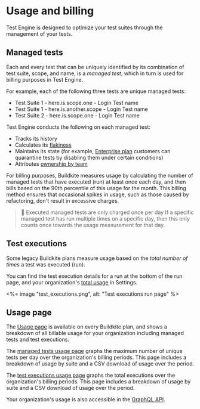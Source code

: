 # Usage and billing

Test Engine is designed to optimize your test suites through the management of your tests.

## Managed tests

Each and every test that can be uniquely identified by its combination of test suite, scope, and name, is a _managed test_, which in turn is used for billing purposes in Test Engine.

For example, each of the following three tests are unique managed tests:

- Test Suite 1 - here.is.scope.one - Login Test name
- Test Suite 1 - here.is.another.scope - Login Test name
- Test Suite 2 - here.is.scope.one - Login Test name

Test Engine conducts the following on each managed test:

- Tracks its history
- Calculates its [flakiness](/docs/test-engine/test-suites#detecting-flaky-tests)
- Maintains its state (for example, [Enterprise plan](https://buildkite.com/pricing) customers can quarantine tests by disabling them under certain conditions)
- Attributes [ownership by team](/docs/test-engine/test-ownership)

For billing purposes, Buildkite measures usage by calculating the number of managed tests that have executed (run) at least once each day, and then bills based on the 90th percentile of this usage for the month. This billing method ensures that occasional spikes in usage, such as those caused by refactoring, don't result in excessive charges.

> 📘 Executed managed tests are only charged once per day
> If a specific managed test has run multiple times on a specific day, then this only counts once towards the usage measurement for that day.

## Test executions

Some legacy Buildkite plans measure usage based on the _total number of times_ a test was executed (run).

You can find the test execution details for a run at the bottom of the run page, and your organization's [total usage](#usage-page) in Settings.

<%= image "test_executions.png", alt: "Test executions run page" %>

## Usage page

The [Usage page](https://buildkite.com/organizations/~/usage?product=test_engine) is available on every Buildkite plan, and shows a breakdown of all billable usage for your organization including managed tests and test executions.

The [managed tests usage page](https://buildkite.com/organizations/~/usage/test_engine_managed_tests) graphs the maximum number of unique tests per day over the organization's billing periods. This page includes a breakdown of usage by suite and a CSV download of usage over the period.

The [test executions usage page](https://buildkite.com/organizations/~/usage/test_executions) graphs the total executions over the organization's billing periods. This page includes a breakdown of usage by suite and a CSV download of usage over the period.

Your organization's usage is also accessible in the [GraphQL API](/docs/apis/graphql/cookbooks/organizations#query-the-usage-api).

